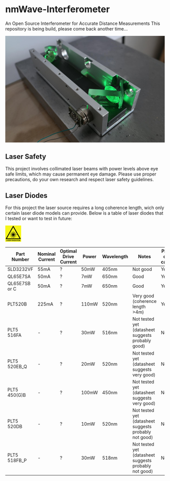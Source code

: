 # nmWave-Interferometer
An Open Source Interferometer for Accurate Distance Measurements
This repository is being build, please come back another time...

![Interferometer](images/interferometer.jpg)

## Laser Safety

This project involves collimated laser beams with power levels above eye safe limits, which may cause permanent eye damage.
Please use proper precautions, do your own research and respect laser safety guidelines.   

## Laser Diodes

For this project the laser source requires a long coherence length, wich only certain laser diode models can provide.
Below is a table of laser diodes that I tested or want to test in future:

<img src="images/laser_hazard.jpg" alt="Laser Hazard" width="10%"/>

| Part Number           | Nominal Current | Optimal Drive Current | Power   | Wavelength  | Notes                                           | Plus on case |
|-----------------------|-----------------|-----------------------|---------|-------------|-------------------------------------------------|-----------|
| SLD3232VF             | 55mA            | ?                     | 50mW    | 405nm       | Not good                                        | Yes       |
| QL65E7SA              | 50mA            | ?                     | 7mW     | 650nm       | Good                                            | Yes       |
| QL65E7SB or C         | 50mA            | ?                     | 7mW     | 650nm       | Good                                            | Yes       |
| PLT520B               | 225mA           | ?                     | 110mW   | 520nm       | Very good (coherence length >4m)                | Yes       |
| PLT5 516FA            | -               | ?                     | 30mW    | 516nm       | Not tested yet (datasheet suggests probably good)  | No        |
| PLT5 520EB_Q          | -               | ?                     | 20mW    | 520nm       | Not tested yet (datasheet suggests very good)      | No        |
| PLT5 450(G)B          | -               | ?                     | 100mW   | 450nm       | Not tested yet (datasheet suggests very good)       | No        |
| PLT5 520DB            | -               | ?                     | 10mW    | 520nm       | Not tested yet (datasheet suggests probably not good) | No        |
| PLT5 518FB_P          | -               | ?                     | 30mW    | 518nm       | Not tested yet (datasheet suggests probably not good) | No        |



